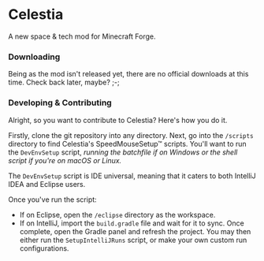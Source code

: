 # Celestia

A new space & tech mod for Minecraft Forge. 

### Downloading

Being as the mod isn't released yet, there are no official downloads at this time. Check back later, maybe? ;-;

### Developing & Contributing

Alright, so you want to contribute to Celestia? Here's how you do it.

Firstly, clone the git repository into any directory. Next, go into the ```/scripts``` directory to find
Celestia's SpeedMouseSetup™ scripts. You'll want to run the ```DevEnvSetup``` script, *running the batchfile if on
Windows or the shell script if you're on macOS or Linux.*

The ```DevEnvSetup``` script is IDE universal, meaning that it caters to both IntelliJ IDEA and Eclipse users.

Once you've run the script:

* If on Eclipse, open the ```/eclipse``` directory as the workspace.
* If on IntelliJ, import the ```build.gradle``` file and wait for it to sync. Once complete, open the Gradle panel and refresh the project.
You may then either run the ```SetupIntelliJRuns``` script, or make your own custom run configurations.